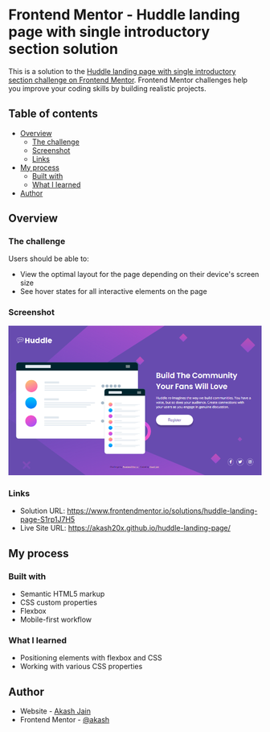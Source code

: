 # Frontend Mentor - Huddle landing page with single introductory section solution

This is a solution to the [Huddle landing page with single introductory section challenge on Frontend Mentor](https://www.frontendmentor.io/challenges/huddle-landing-page-with-a-single-introductory-section-B_2Wvxgi0). Frontend Mentor challenges help you improve your coding skills by building realistic projects. 

## Table of contents

- [Overview](#overview)
  - [The challenge](#the-challenge)
  - [Screenshot](#screenshot)
  - [Links](#links)
- [My process](#my-process)
  - [Built with](#built-with)
  - [What I learned](#what-i-learned)
- [Author](#author)

## Overview

### The challenge

Users should be able to:

- View the optimal layout for the page depending on their device's screen size
- See hover states for all interactive elements on the page

### Screenshot

![image](./images/screenshot.PNG)

### Links

- Solution URL: https://www.frontendmentor.io/solutions/huddle-landing-page-S1rp1J7H5
- Live Site URL: https://akash20x.github.io/huddle-landing-page/

## My process

### Built with

- Semantic HTML5 markup
- CSS custom properties
- Flexbox
- Mobile-first workflow

### What I learned

* Positioning elements with flexbox and CSS
* Working with various CSS properties

## Author

- Website - [Akash Jain](https://github.com/Akash20x)
- Frontend Mentor - [@akash](https://www.frontendmentor.io/profile/Akash20x)

